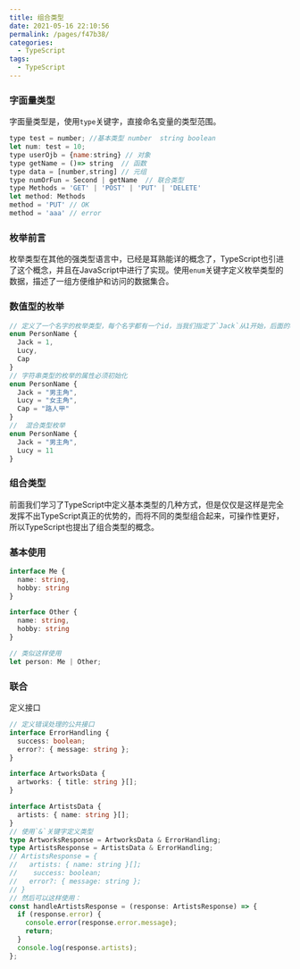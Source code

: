 ```yaml
---
title: 组合类型
date: 2021-05-16 22:10:56
permalink: /pages/f47b38/
categories:
  - TypeScript
tags:
  - TypeScript
---
```


### 字面量类型

字面量类型是，使用`type`关键字，直接命名变量的类型范围。

```js
type test = number; //基本类型 number  string boolean
let num: test = 10;
type userOjb = {name:string} // 对象
type getName = ()=> string  // 函数
type data = [number,string] // 元组
type numOrFun = Second | getName  // 联合类型
type Methods = 'GET' | 'POST' | 'PUT' | 'DELETE'
let method: Methods
method = 'PUT' // OK
method = 'aaa' // error

```

### 枚举前言

枚举类型在其他的强类型语言中，已经是耳熟能详的概念了，TypeScript也引进了这个概念，并且在JavaScript中进行了实现。使用`enum`关键字定义枚举类型的数据，描述了一组方便维护和访问的数据集合。

### 数值型的枚举

```typescript
// 定义了一个名字的枚举类型，每个名字都有一个id，当我们指定了`Jack`从1开始，后面的名字都会依次递增，比如`Lucy`就是2，`Cap`就是3。
enum PersonName {
  Jack = 1,
  Lucy,
  Cap
}
// 字符串类型的枚举的属性必须初始化
enum PersonName {
  Jack = "男主角",
  Lucy = "女主角",
  Cap = "路人甲"
}
//  混合类型枚举
enum PersonName {
  Jack = "男主角",
  Lucy = 11
}
```

### 组合类型

前面我们学习了TypeScript中定义基本类型的几种方式，但是仅仅是这样是完全发挥不出TypeScript真正的优势的，而将不同的类型组合起来，可操作性更好，所以TypeScript也提出了组合类型的概念。

### 基本使用

```typescript
interface Me {
  name: string,
  hobby: string
}

interface Other {
  name: string,
  hobby: string
}

// 类似这样使用
let person: Me | Other;
```

### 联合

定义接口

```typescript
// 定义错误处理的公共接口
interface ErrorHandling {
  success: boolean;
  error?: { message: string };
}

interface ArtworksData {
  artworks: { title: string }[];
}

interface ArtistsData {
  artists: { name: string }[];
}
// 使用`&`关键字定义类型
type ArtworksResponse = ArtworksData & ErrorHandling;
type ArtistsResponse = ArtistsData & ErrorHandling;
// ArtistsResponse = {
//   artists: { name: string }[];
//    success: boolean;
//   error?: { message: string };
// }
// 然后可以这样使用：
const handleArtistsResponse = (response: ArtistsResponse) => {
  if (response.error) {
    console.error(response.error.message);
    return;
  }
  console.log(response.artists);
};
```
